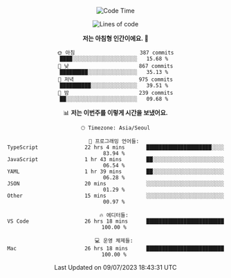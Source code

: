 <div align='center'>
 
<!--START_SECTION:waka-->
![Code Time](http://img.shields.io/badge/Code%20Time-2%2C797%20hrs%2028%20mins-blue)

![Lines of code](https://img.shields.io/badge/%EC%A0%80%EB%8A%94%20%EC%97%AC%ED%83%9C%EA%B9%8C%EC%A7%80%20-1.2%20million%20%EC%A4%84%EC%9D%98%20%EC%BD%94%EB%93%9C%EB%A5%BC%20%EC%9E%91%EC%84%B1%ED%96%88%EC%96%B4%EC%9A%94.-blue)

**저는 아침형 인간이에요. 🐤** 

```text
🌞 아침                     387 commits         ████░░░░░░░░░░░░░░░░░░░░░   15.68 % 
🌆 낮　                     867 commits         █████████░░░░░░░░░░░░░░░░   35.13 % 
🌃 저녁                     975 commits         ██████████░░░░░░░░░░░░░░░   39.51 % 
🌙 밤　                     239 commits         ██░░░░░░░░░░░░░░░░░░░░░░░   09.68 % 
```


📊 **저는 이번주를 이렇게 시간을 보냈어요.** 

```text
🕑︎ Timezone: Asia/Seoul

💬 프로그래밍 언어들: 
TypeScript               22 hrs 4 mins       █████████████████████░░░░   83.94 % 
JavaScript               1 hr 43 mins        ██░░░░░░░░░░░░░░░░░░░░░░░   06.54 % 
YAML                     1 hr 39 mins        ██░░░░░░░░░░░░░░░░░░░░░░░   06.28 % 
JSON                     20 mins             ░░░░░░░░░░░░░░░░░░░░░░░░░   01.29 % 
Other                    15 mins             ░░░░░░░░░░░░░░░░░░░░░░░░░   00.97 % 

🔥 에디터들: 
VS Code                  26 hrs 18 mins      █████████████████████████   100.00 % 

💻 운영 체제들: 
Mac                      26 hrs 18 mins      █████████████████████████   100.00 % 
```


 Last Updated on 09/07/2023 18:43:31 UTC
<!--END_SECTION:waka-->
 </div>
<!---
Emewjin/Emewjin is a ✨ special ✨ repository because its `README.md` (this file) appears on your GitHub profile.
You can click the Preview link to take a look at your changes.
--->
